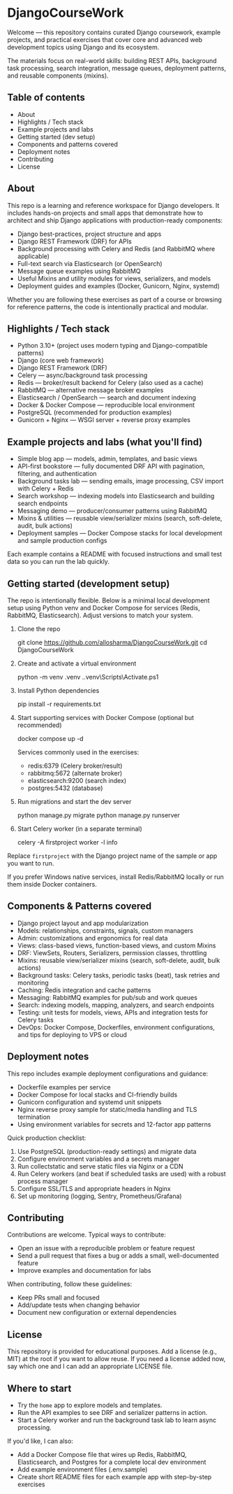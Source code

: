 # DjangoCourseWork

Welcome — this repository contains curated Django coursework, example projects, and practical exercises that cover core and advanced web development topics using Django and its ecosystem.

The materials focus on real-world skills: building REST APIs, background task processing, search integration, message queues, deployment patterns, and reusable components (mixins).

## Table of contents

- About
- Highlights / Tech stack
- Example projects and labs
- Getting started (dev setup)
- Components and patterns covered
- Deployment notes
- Contributing
- License

## About

This repo is a learning and reference workspace for Django developers. It includes hands-on projects and small apps that demonstrate how to architect and ship Django applications with production-ready components:

- Django best-practices, project structure and apps
- Django REST Framework (DRF) for APIs
- Background processing with Celery and Redis (and RabbitMQ where applicable)
- Full-text search via Elasticsearch (or OpenSearch)
- Message queue examples using RabbitMQ
- Useful Mixins and utility modules for views, serializers, and models
- Deployment guides and examples (Docker, Gunicorn, Nginx, systemd)

Whether you are following these exercises as part of a course or browsing for reference patterns, the code is intentionally practical and modular.

## Highlights / Tech stack

- Python 3.10+ (project uses modern typing and Django-compatible patterns)
- Django (core web framework)
- Django REST Framework (DRF)
- Celery — async/background task processing
- Redis — broker/result backend for Celery (also used as a cache)
- RabbitMQ — alternative message broker examples
- Elasticsearch / OpenSearch — search and document indexing
- Docker & Docker Compose — reproducible local environment
- PostgreSQL (recommended for production examples)
- Gunicorn + Nginx — WSGI server + reverse proxy examples

## Example projects and labs (what you'll find)

- Simple blog app — models, admin, templates, and basic views
- API-first bookstore — fully documented DRF API with pagination, filtering, and authentication
- Background tasks lab — sending emails, image processing, CSV import with Celery + Redis
- Search workshop — indexing models into Elasticsearch and building search endpoints
- Messaging demo — producer/consumer patterns using RabbitMQ
- Mixins & utilities — reusable view/serializer mixins (search, soft-delete, audit, bulk actions)
- Deployment samples — Docker Compose stacks for local development and sample production configs

Each example contains a README with focused instructions and small test data so you can run the lab quickly.

## Getting started (development setup)

The repo is intentionally flexible. Below is a minimal local development setup using Python venv and Docker Compose for services (Redis, RabbitMQ, Elasticsearch). Adjust versions to match your system.

1. Clone the repo

   git clone https://github.com/allosharma/DjangoCourseWork.git
   cd DjangoCourseWork

2. Create and activate a virtual environment

   python -m venv .venv
   .\.venv\Scripts\Activate.ps1

3. Install Python dependencies

   pip install -r requirements.txt

4. Start supporting services with Docker Compose (optional but recommended)

   docker compose up -d

   Services commonly used in the exercises:
   - redis:6379 (Celery broker/result)
   - rabbitmq:5672 (alternate broker)
   - elasticsearch:9200 (search index)
   - postgres:5432 (database)

5. Run migrations and start the dev server

   python manage.py migrate
   python manage.py runserver

6. Start Celery worker (in a separate terminal)

   celery -A firstproject worker -l info

Replace `firstproject` with the Django project name of the sample or app you want to run.

If you prefer Windows native services, install Redis/RabbitMQ locally or run them inside Docker containers.

## Components & Patterns covered

- Django project layout and app modularization
- Models: relationships, constraints, signals, custom managers
- Admin: customizations and ergonomics for real data
- Views: class-based views, function-based views, and custom Mixins
- DRF: ViewSets, Routers, Serializers, permission classes, throttling
- Mixins: reusable view/serializer mixins (search, soft-delete, audit, bulk actions)
- Background tasks: Celery tasks, periodic tasks (beat), task retries and monitoring
- Caching: Redis integration and cache patterns
- Messaging: RabbitMQ examples for pub/sub and work queues
- Search: indexing models, mapping, analyzers, and search endpoints
- Testing: unit tests for models, views, APIs and integration tests for Celery tasks
- DevOps: Docker Compose, Dockerfiles, environment configurations, and tips for deploying to VPS or cloud

## Deployment notes

This repo includes example deployment configurations and guidance:

- Dockerfile examples per service
- Docker Compose for local stacks and CI-friendly builds
- Gunicorn configuration and systemd unit snippets
- Nginx reverse proxy sample for static/media handling and TLS termination
- Using environment variables for secrets and 12-factor app patterns

Quick production checklist:

1. Use PostgreSQL (production-ready settings) and migrate data
2. Configure environment variables and a secrets manager
3. Run collectstatic and serve static files via Nginx or a CDN
4. Run Celery workers (and beat if scheduled tasks are used) with a robust process manager
5. Configure SSL/TLS and appropriate headers in Nginx
6. Set up monitoring (logging, Sentry, Prometheus/Grafana)

## Contributing

Contributions are welcome. Typical ways to contribute:

- Open an issue with a reproducible problem or feature request
- Send a pull request that fixes a bug or adds a small, well-documented feature
- Improve examples and documentation for labs

When contributing, follow these guidelines:

- Keep PRs small and focused
- Add/update tests when changing behavior
- Document new configuration or external dependencies

## License

This repository is provided for educational purposes. Add a license (e.g., MIT) at the root if you want to allow reuse. If you need a license added now, say which one and I can add an appropriate LICENSE file.

## Where to start

- Try the `home` app to explore models and templates.
- Run the API examples to see DRF and serializer patterns in action.
- Start a Celery worker and run the background task lab to learn async processing.

If you'd like, I can also:

- Add a Docker Compose file that wires up Redis, RabbitMQ, Elasticsearch, and Postgres for a complete local dev environment
- Add example environment files (.env.sample)
- Create short README files for each example app with step-by-step exercises

